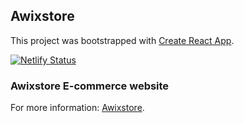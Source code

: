## Awixstore

This project was bootstrapped with [Create React App](https://github.com/facebook/create-react-app).

[![Netlify Status](https://api.netlify.com/api/v1/badges/ed5d5eac-ae4a-4874-8b54-3d6bed204445/deploy-status)](https://app.netlify.com/sites/awixstore/deploys)

### Awixstore E-commerce website

For more information: [Awixstore](https://awixstore.netlify.com).
